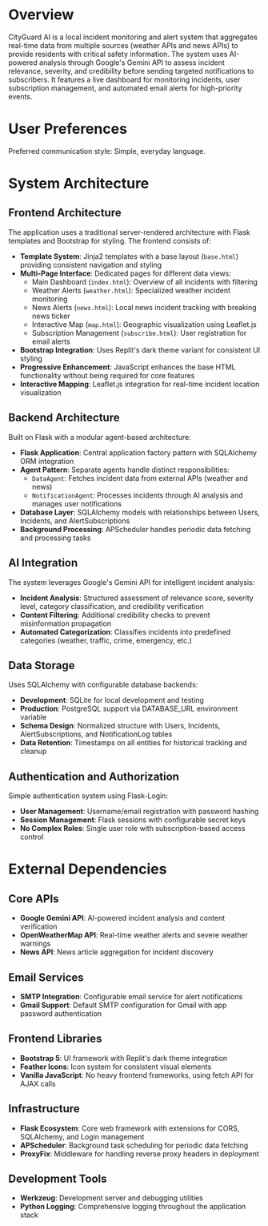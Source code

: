 # Overview

CityGuard AI is a local incident monitoring and alert system that aggregates real-time data from multiple sources (weather APIs and news APIs) to provide residents with critical safety information. The system uses AI-powered analysis through Google's Gemini API to assess incident relevance, severity, and credibility before sending targeted notifications to subscribers. It features a live dashboard for monitoring incidents, user subscription management, and automated email alerts for high-priority events.

# User Preferences

Preferred communication style: Simple, everyday language.

# System Architecture

## Frontend Architecture
The application uses a traditional server-rendered architecture with Flask templates and Bootstrap for styling. The frontend consists of:
- **Template System**: Jinja2 templates with a base layout (`base.html`) providing consistent navigation and styling
- **Multi-Page Interface**: Dedicated pages for different data views:
  - Main Dashboard (`index.html`): Overview of all incidents with filtering
  - Weather Alerts (`weather.html`): Specialized weather incident monitoring
  - News Alerts (`news.html`): Local news incident tracking with breaking news ticker
  - Interactive Map (`map.html`): Geographic visualization using Leaflet.js
  - Subscription Management (`subscribe.html`): User registration for email alerts
- **Bootstrap Integration**: Uses Replit's dark theme variant for consistent UI styling
- **Progressive Enhancement**: JavaScript enhances the base HTML functionality without being required for core features
- **Interactive Mapping**: Leaflet.js integration for real-time incident location visualization

## Backend Architecture
Built on Flask with a modular agent-based architecture:
- **Flask Application**: Central application factory pattern with SQLAlchemy ORM integration
- **Agent Pattern**: Separate agents handle distinct responsibilities:
  - `DataAgent`: Fetches incident data from external APIs (weather and news)
  - `NotificationAgent`: Processes incidents through AI analysis and manages user notifications
- **Database Layer**: SQLAlchemy models with relationships between Users, Incidents, and AlertSubscriptions
- **Background Processing**: APScheduler handles periodic data fetching and processing tasks

## AI Integration
The system leverages Google's Gemini API for intelligent incident analysis:
- **Incident Analysis**: Structured assessment of relevance score, severity level, category classification, and credibility verification
- **Content Filtering**: Additional credibility checks to prevent misinformation propagation
- **Automated Categorization**: Classifies incidents into predefined categories (weather, traffic, crime, emergency, etc.)

## Data Storage
Uses SQLAlchemy with configurable database backends:
- **Development**: SQLite for local development and testing
- **Production**: PostgreSQL support via DATABASE_URL environment variable
- **Schema Design**: Normalized structure with Users, Incidents, AlertSubscriptions, and NotificationLog tables
- **Data Retention**: Timestamps on all entities for historical tracking and cleanup

## Authentication and Authorization
Simple authentication system using Flask-Login:
- **User Management**: Username/email registration with password hashing
- **Session Management**: Flask sessions with configurable secret keys
- **No Complex Roles**: Single user role with subscription-based access control

# External Dependencies

## Core APIs
- **Google Gemini API**: AI-powered incident analysis and content verification
- **OpenWeatherMap API**: Real-time weather alerts and severe weather warnings
- **News API**: News article aggregation for incident discovery

## Email Services
- **SMTP Integration**: Configurable email service for alert notifications
- **Gmail Support**: Default SMTP configuration for Gmail with app password authentication

## Frontend Libraries
- **Bootstrap 5**: UI framework with Replit's dark theme integration
- **Feather Icons**: Icon system for consistent visual elements
- **Vanilla JavaScript**: No heavy frontend frameworks, using fetch API for AJAX calls

## Infrastructure
- **Flask Ecosystem**: Core web framework with extensions for CORS, SQLAlchemy, and Login management
- **APScheduler**: Background task scheduling for periodic data fetching
- **ProxyFix**: Middleware for handling reverse proxy headers in deployment

## Development Tools
- **Werkzeug**: Development server and debugging utilities
- **Python Logging**: Comprehensive logging throughout the application stack
